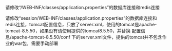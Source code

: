 请修改“/WEB-INF/classes/application.properties”的数据库连接和redis连接

请修改“session/WEB-INF/classes/application.properties”的数据库连接和redis连接，tomcat配置信息，只放了server.xml，使用的tomcat是apache-tomcat-8.5.50，如果没有请使用提供的tomcat8.5.50，并替换 配置信息/apache-tomcat-8.5.50/conf 下的server.xml文件，提供的tomcat并不包含作业的war包，需要手动部署